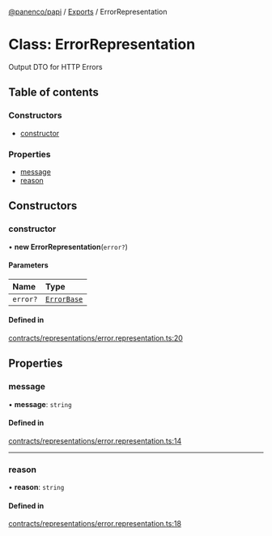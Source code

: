 [@panenco/papi](../README.md) / [Exports](../modules.md) / ErrorRepresentation

# Class: ErrorRepresentation

Output DTO for HTTP Errors

## Table of contents

### Constructors

- [constructor](ErrorRepresentation.md#constructor)

### Properties

- [message](ErrorRepresentation.md#message)
- [reason](ErrorRepresentation.md#reason)

## Constructors

### constructor

• **new ErrorRepresentation**(`error?`)

#### Parameters

| Name | Type |
| :------ | :------ |
| `error?` | [`ErrorBase`](ErrorBase.md) |

#### Defined in

[contracts/representations/error.representation.ts:20](https://github.com/Panenco/papi/blob/87ffd59/src/contracts/representations/error.representation.ts#L20)

## Properties

### message

• **message**: `string`

#### Defined in

[contracts/representations/error.representation.ts:14](https://github.com/Panenco/papi/blob/87ffd59/src/contracts/representations/error.representation.ts#L14)

___

### reason

• **reason**: `string`

#### Defined in

[contracts/representations/error.representation.ts:18](https://github.com/Panenco/papi/blob/87ffd59/src/contracts/representations/error.representation.ts#L18)
